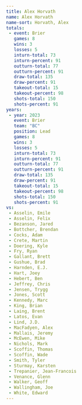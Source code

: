 ```yaml
---
title: Alex Horvath
name: Alex Horvath
name-sort: Horvath, Alex
totals:
 - event: Brier
   games: 8
   wins: 3
   losses: 5
   inturn-total: 73
   inturn-percent: 91
   outturn-total: 77
   outturn-percent: 91
   draw-total: 135
   draw-percent: 91
   takeout-total: 15
   takeout-percent: 98
   shots-total: 150
   shots-percent: 91
years:
 - year: 2023
   event: Brier
   team: "BC"
   position: Lead
   games: 8
   wins: 3
   losses: 5
   inturn-total: 73
   inturn-percent: 91
   outturn-total: 77
   outturn-percent: 91
   draw-total: 135
   draw-percent: 91
   takeout-total: 15
   takeout-percent: 98
   shots-total: 150
   shots-percent: 91
vs:
 - Asselin, Emile
 - Asselin, Felix
 - Bezanson, Jared
 - Bottcher, Brendan
 - Cocks, Adam
 - Crete, Martin
 - Doering, Kyle
 - Fry, Ryan
 - Gallant, Brett
 - Gushue, Brad
 - Harnden, E.J.
 - Hart, Joey
 - Hebert, Ben
 - Jeffrey, Chris
 - Jensen, Trygg
 - Jones, Scott
 - Kennedy, Marc
 - King, Brian
 - Laing, Brent
 - Latos, Evan
 - Lind, J.D.
 - MacFadyen, Alex
 - Mallais, Jeremy
 - McEwen, Mike
 - Nichols, Mark
 - Scoffin, Thomas
 - Scoffin, Wade
 - Smith, Tyler
 - Sturmay, Karsten
 - Trepanier, Jean-Francois
 - Venance, Glenn
 - Walker, Geoff
 - Wallingham, Joe
 - White, Edward
---
```

